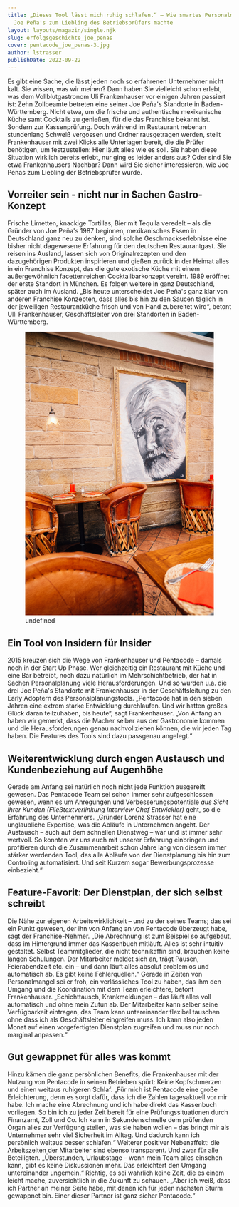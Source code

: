 ```yaml
---
title: „Dieses Tool lässt mich ruhig schlafen.“ – Wie smartes Personalmanagement
  Joe Peña's zum Liebling des Betriebsprüfers machte
layout: layouts/magazin/single.njk
slug: erfolgsgeschichte_joe_penas
cover: pentacode_joe_penas-3.jpg
author: lstrasser
publishDate: 2022-09-22
---
```

Es gibt eine Sache, die lässt jeden noch so erfahrenen Unternehmer nicht kalt. Sie wissen, was wir meinen? Dann haben Sie vielleicht schon erlebt, was dem Vollblutgastronom Uli Frankenhauser vor einigen Jahren passiert ist: Zehn Zollbeamte betreten eine seiner Joe Peña's Standorte in Baden-Württemberg. Nicht etwa, um die frische und authentische mexikanische Küche samt Cocktails zu genießen, für die das Franchise bekannt ist. Sondern zur Kassenprüfung. Doch während im Restaurant nebenan stundenlang Schweiß vergossen und Ordner rausgetragen werden, stellt Frankenhauser mit zwei Klicks alle Unterlagen bereit, die die Prüfer benötigen, um festzustellen: Hier läuft alles wie es soll. Sie haben diese Situation wirklich bereits erlebt, nur ging es leider anders aus? Oder sind Sie etwa Frankenhausers Nachbar? Dann wird Sie sicher interessieren, wie Joe Penas zum Liebling der Betriebsprüfer wurde. 

## **Vorreiter sein - nicht nur in Sachen Gastro-Konzept**

Frische Limetten, knackige Tortillas, Bier mit Tequila veredelt – als die Gründer von Joe Peña's 1987 beginnen, mexikanisches Essen in Deutschland ganz neu zu denken, sind solche Geschmackserlebnisse eine bisher nicht dagewesene Erfahrung für den deutschen Restaurantgast. Sie reisen ins Ausland, lassen sich von Originalrezepten und den dazugehörigen Produkten inspirieren und gießen zurück in der Heimat alles in ein Franchise Konzept, das die gute exotische Küche mit einem außergewöhnlich facettenreichen Cocktailbarkonzept vereint. 1989 eröffnet der erste Standort in München. Es folgen weitere in ganz Deutschland, später auch im Ausland. „Bis heute unterscheidet Joe Peña's ganz klar von anderen Franchise Konzepten, dass alles bis hin zu den Saucen täglich in der jeweiligen Restaurantküche frisch und von Hand zubereitet wird“, betont Ulli Frankenhauser, Geschäftsleiter von drei Standorten in Baden-Württemberg.

<figure class="float-right">
  <img src="pentacode_joe_penas-20.jpg" alt="a">
  <figcaption>undefined</figcaption>
</figure>



## **Ein Tool von Insidern für Insider**

2015 kreuzen sich die Wege von Frankenhauser und Pentacode – damals noch in der Start Up Phase. Wer gleichzeitig ein Restaurant mit Küche und eine Bar betreibt, noch dazu natürlich im Mehrschichtbetrieb, der hat in Sachen Personalplanung viele Herausforderungen. Und so wurden u.a. die drei Joe Peña's Standorte mit Frankenhauser in der Geschäftsleitung zu den Early Adoptern des Personalplanungstools. „Pentacode hat in den sieben Jahren eine extrem starke Entwicklung durchlaufen. Und wir hatten großes Glück daran teilzuhaben, bis heute“, sagt Frankenhauser. „Von Anfang an haben wir gemerkt, dass die Macher selber aus der Gastronomie kommen und die Herausforderungen genau nachvollziehen können, die wir jeden Tag haben. Die Features des Tools sind dazu passgenau angelegt.“

## **Weiterentwicklung durch engen Austausch und Kundenbeziehung auf Augenhöhe**

Gerade am Anfang sei natürlich noch nicht jede Funktion ausgereift gewesen. Das Pentacode Team sei schon immer sehr aufgeschlossen gewesen, wenn es um Anregungen und Verbesserungspotentiale *aus Sicht ihrer Kunden* *(Fließtextverlinkung Interview Chef Entwickler)* geht, so die Erfahrung des Unternehmers. „Gründer Lorenz Strasser hat eine unglaubliche Expertise, was die Abläufe in Unternehmen angeht. Der Austausch – auch auf dem schnellen Dienstweg – war und ist immer sehr wertvoll. So konnten wir uns auch mit unserer Erfahrung einbringen und profitieren durch die Zusammenarbeit schon Jahre lang von diesem immer stärker werdenden Tool, das alle Abläufe von der Dienstplanung bis hin zum Controling automatisiert. Und seit Kurzem sogar Bewerbungsprozesse einbezieht.“

## **Feature-Favorit: Der Dienstplan, der sich selbst schreibt**

Die Nähe zur eigenen Arbeitswirklichkeit – und zu der seines Teams; das sei ein Punkt gewesen, der ihn von Anfang an von Pentacode überzeugt habe, sagt der Franchise-Nehmer. „Die Abrechnung ist zum Beispiel so aufgebaut, dass im Hintergrund immer das Kassenbuch mitläuft. Alles ist sehr intuitiv gestaltet. Selbst Teammitglieder, die nicht technikaffin sind, brauchen keine langen Schulungen. Der Mitarbeiter meldet sich an, trägt Pausen, Feierabendzeit etc. ein – und dann läuft alles absolut problemlos und automatisch ab. Es gibt keine Fehlerquellen.“ Gerade in Zeiten von Personalmangel sei er froh, ein verlässliches Tool zu haben, das ihm den Umgang und die Koordination mit dem Team erleichtere, betont Frankenhauser. „Schichttausch, Krankmeldungen – das läuft alles voll automatisch und ohne mein Zutun ab. Der Mitarbeiter kann selber seine Verfügbarkeit eintragen, das Team kann untereinander flexibel tauschen ohne dass ich als Geschäftsleiter eingreifen muss. Ich kann also jeden Monat auf einen vorgefertigten Dienstplan zugreifen und muss nur noch marginal anpassen.“

## **Gut gewappnet für alles was kommt**

Hinzu kämen die ganz persönlichen Benefits, die Frankenhauser mit der Nutzung von Pentacode in seinen Betrieben spürt: Keine Kopfschmerzen und einen weitaus ruhigeren Schlaf. „Für mich ist Pentacode eine große Erleichterung, denn es sorgt dafür, dass ich die Zahlen tagesaktuell vor mir habe. Ich mache eine Abrechnung und ich habe direkt das Kassenbuch vorliegen. So bin ich zu jeder Zeit bereit für eine Prüfungssituationen durch Finanzamt, Zoll und Co. Ich kann in Sekundenschnelle dem prüfenden Organ alles zur Verfügung stellen, was sie haben wollen – das bringt mir als Unternehmer sehr viel Sicherheit im Alltag. Und dadurch kann ich persönlich weitaus besser schlafen.“ Weiterer positiver Nebenaffekt: die Arbeitszeiten der Mitarbeiter sind ebenso transparent. Und zwar für alle Beteiligten. „Überstunden, Urlaubstage – wenn mein Team alles einsehen kann, gibt es keine Diskussionen mehr. Das erleichtert den Umgang untereinander ungemein.“ Richtig, es sei wahrlich keine Zeit, die es einem leicht mache, zuversichtlich in die Zukunft zu schauen. „Aber ich weiß, dass ich Partner an meiner Seite habe, mit denen ich für jeden nächsten Sturm gewappnet bin. Einer dieser Partner ist ganz sicher Pentacode.“